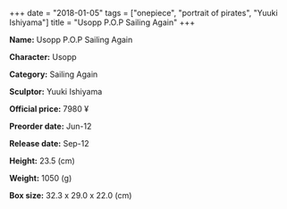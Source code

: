 +++
date = "2018-01-05"
tags = ["onepiece", "portrait of pirates", "Yuuki Ishiyama"]
title = "Usopp P.O.P Sailing Again"
+++

**Name:** Usopp P.O.P Sailing Again

**Character:** Usopp

**Category:** Sailing Again 

**Sculptor:** Yuuki Ishiyama

**Official price:** 7980 ¥

**Preorder date:** Jun-12

**Release date:** Sep-12

**Height:** 23.5 (cm)

**Weight:** 1050 (g)

**Box size:** 32.3 x 29.0 x 22.0 (cm)


